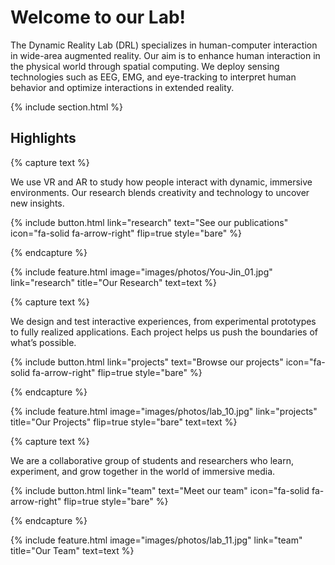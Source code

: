 ---
---

# Welcome to our Lab!

The Dynamic Reality Lab (DRL) specializes in human-computer interaction in wide-area augmented reality. Our aim is to enhance human interaction in the physical world through spatial computing. We deploy sensing technologies such as EEG, EMG, and eye-tracking to interpret human behavior and optimize interactions in extended reality.

{% include section.html %}

## Highlights

{% capture text %}

We use VR and AR to study how people interact with dynamic, immersive environments. Our research blends creativity and technology to uncover new insights.

{%
  include button.html
  link="research"
  text="See our publications"
  icon="fa-solid fa-arrow-right"
  flip=true
  style="bare"
%}

{% endcapture %}

{%
  include feature.html
  image="images/photos/You-Jin_01.jpg"
  link="research"
  title="Our Research"
  text=text
%}

{% capture text %}

We design and test interactive experiences, from experimental prototypes to fully realized applications. Each project helps us push the boundaries of what’s possible.

{%
  include button.html
  link="projects"
  text="Browse our projects"
  icon="fa-solid fa-arrow-right"
  flip=true
  style="bare"
%}

{% endcapture %}

{%
  include feature.html
  image="images/photos/lab_10.jpg"
  link="projects"
  title="Our Projects"
  flip=true
  style="bare"
  text=text
%}

{% capture text %}

We are a collaborative group of students and researchers who learn, experiment, and grow together in the world of immersive media.

{%
  include button.html
  link="team"
  text="Meet our team"
  icon="fa-solid fa-arrow-right"
  flip=true
  style="bare"
%}

{% endcapture %}

{%
  include feature.html
  image="images/photos/lab_11.jpg"
  link="team"
  title="Our Team"
  text=text
%}
